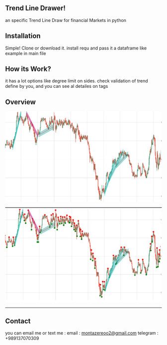 ## Trend Line Drawer!
an specific Trend Line Draw for financial Markets in python
## Installation
Simple! Clone or download it. install requ and pass it a dataframe like example in main file
## How its Work?
it has a lot options like degree limit on sides. check validation of trend define by you, and you can see al detailes on tags
## Overview
<p align="center">
    <a href="_" target="_blank">
    <img src="https://github.com/safaritrader/Trend-Line/blob/main/Screenshot%202023-11-10%20195423.jpg">
</a></p>
<p align="center">
    <a href="_" target="_blank">
    <img src="https://github.com/safaritrader/Trend-Line/blob/main/Screenshot%202023-11-10%20195443.jpg">
</a></p>

---

## Contact
you can email me or text me :
email : montazereoo2@gmail.com
telegram : +989137070309
